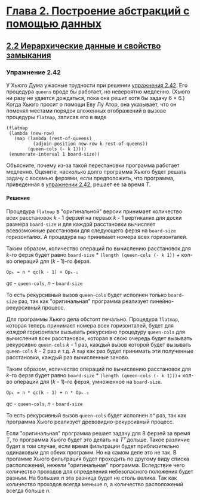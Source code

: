 # [Глава 2. Построение абстракций с помощью данных](index.md#Глава-2-Построение-абстракций-с-помощью-данных)
## [2.2 Иерархические данные и свойство замыкания](index.md#22-Иерархические-данные-и-свойство-замыкания)

### Упражнение 2.42
У Хьюго Дума ужасные трудности при решении [упражнения 2.42](exercise_2_42.md#Упражнение-242).
Его процедура `queens` вроде бы работает, но невероятно медленно. (Хьюго ни разу
не удается дождаться, пока она решит хотя бы задачу 6 × 6.) Когда Хьюго просит о
помощи Еву Лу Атор, она указывает, что он поменял местами порядок вложенных
отображений в вызове процедуры `flatmap`, записав его в виде

```racket
(flatmap
 (lambda (new-row)
   (map (lambda (rest-of-queens)
          (adjoin-position new-row k rest-of-queens))
        (queen-cols (- k 1))))
 (enumerate-interval 1 board-size))
```

Объясните, почему из-за такой перестановки программа работает медленно. Оцените,
насколько долго программа Хьюго будет решать задачу с восемью ферзями, если
предположить, что программа, приведенная в [упражнении 2.42](exercise_2_42.md#Упражнение-242),
решает ее за время _T_.

#### Решение
Процедура `flatmap` в "оригинальной" версии принимает количество всех расстановок
_k_ - 1 ферзей на первых _k_ - 1 вертикалях для доски размера `board-size` и для
каждой расстановки вычисляет всевозможные расстановки для следующего ферзя на
`board-size` горизонталях. А процедура `map` принимает номера всех горизонталей.

Таким образом, количество операций по вычислению расстановок для _k_-го ферзя
будет равно `board-size` * `(length (queen-cols (- k 1))` + кол-во операций для
(_k_ - 1)-го ферзя.

    Opₖ = n * qc(k - 1) + Opₖ₋₁

_qc_ - `queen-cols`,
_n_ - `board-size`

То есть рекурсивный вызов `queen-cols` будет исполнен только `board-size` раз,
так как "оригинальная" программа реализует линейно-рекурсивный процесс.

Для программы Хьюго дела обстоят печально. Процедура `flatmap`, которая теперь
принимает номера всех горизонталей, будет для *каждой* горизонтали вызывать
рекурсивно процедуру `queen-cols` для вычисления всех расстановок, которая в свою
очередь будет вызывать рекурсивно `queen-cols` _k_ - 1 раз, каждый вызов которой
будет вызывать `queen-cols` _k_ - 2 раз и т.д. А `map` как раз будет принимать
эти полученные расстановки, каждый раз вычисленные заново.

Таким образом, количество операций по вычислению расстановок для _k_-го ферзя
будет равно `board-size` * `(length (queen-cols (- k 1)))`+ кол-во операций для
(_k_ - 1)-го ферзя, умноженное на `board-size`.

    Opₖ = n * qc(k - 1) + n * Opₖ₋₁

_qc_ - `queen-cols`,
_n_ - `board-size`

То есть рекурсивный вызов `queen-cols` будет исполнен _nⁿ_ раз, так как программа
Хьюго реализует древовидно-рекурсивный процесс.

Если "оригинальная" программа решает задачу для 8 ферзей за время _T_, то
программа Хьюго будет это делать на _T⁷_ дольше. Такое различие будет в том случае,
если время фильтрации будет приблизительно одинаковым для обеих программ. Но на
самом деле это не так. В прогамме Хьюго фильтрация будет проходить по другому
виду списка расположений, нежели "оригинальная" программа. Вследствие чего
количество проходов для определения небезопасного положения будет разным. На
больших _n_ эта разница будет не столь велика. Так как количество проходов всегда меньше _n_, а количество расположений всегда больше _n_.